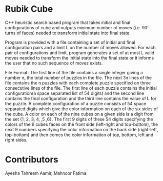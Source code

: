 # Rubik Cube
C++ heuristic search based program that takes initial and final configurations of cube and outputs minimum number of moves (i.e. 90' turns of faces) needed to transform initial state into final state

Program is provided with a file containing a set of initial and final configuration pairs and a limit L on the number of moves allowed. For each pair of configurations and limit, program generates a set of at most L valid moves needed to transform the initial state into the final state or it informs the user that no such sequence of moves exists.

File Format: The first line of the file contains a single integer giving a number n, the total number of puzzles in the file. The next 3n lines of the file contains the n puzzles with each complete puzzle specified on three consecutive lines of the file. The first line of each puzzle contains the initial configuration(a space separated list of 54 digits) and the second line contains the final configuration and the third line contains the value of L for the puzzle. A complete configuration of a puzzle consists of 54 space separated digits which give the color information on each of the six sides of the cube. A color on each of the nine cubes on a given side is a digit from the set {1, 2, 3, 4, ,5 ,6}. The first 9 digits of these 54 digits specifying the colors of the 9 cubes faces on the front side (left-right and top-bottom), the next 9 numbers specifying the color information on the back side (right-left, top-bottom) and then comes the color information of top, bottom, left and right sides.

# Contributors
Ayesha Tahreem Aamir, Mahnoor Fatima
